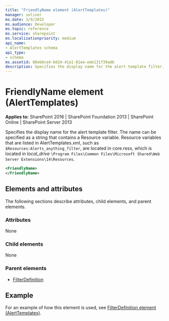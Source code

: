 ```yaml
---
title: "FriendlyName element (AlertTemplates)"
manager: soliver
ms.date: 3/9/2015
ms.audience: Developer
ms.topic: reference
ms.service: sharepoint
ms.localizationpriority: medium
api_name:
- AlertTemplates schema
api_type:
- schema
ms.assetid: 80eb6ce4-b024-41a1-81ee-ede131f39adb
description: Specifies the display name for the alert template filter.
---
```


# FriendlyName element (AlertTemplates)

**Applies to:** SharePoint 2016 | SharePoint Foundation 2013 | SharePoint Online | SharePoint Server 2013
  
Specifies the display name for the alert template filter. The name can be specified as a string that contains a Resource variable. Resource variables that are listed in AlertTemplates.xml, such as `$Resources:Alerts_anything_filter`, are located in core.resx, which is located in  _local_drive_ `\Program Files\Common Files\Microsoft Shared\Web Server Extensions\14\Resources`.
  
```XML
<FriendlyName>
</FriendlyName>
```

## Elements and attributes

The following sections describe attributes, child elements, and parent elements.

### Attributes

None
  
### Child elements

None
  
### Parent elements

- [FilterDefinition](filterdefinition-element-alerttemplates.md)
   
## Example

For an example of how this element is used, see [FilterDefinition element (AlertTemplates)](filterdefinition-element-alerttemplates.md).
  

